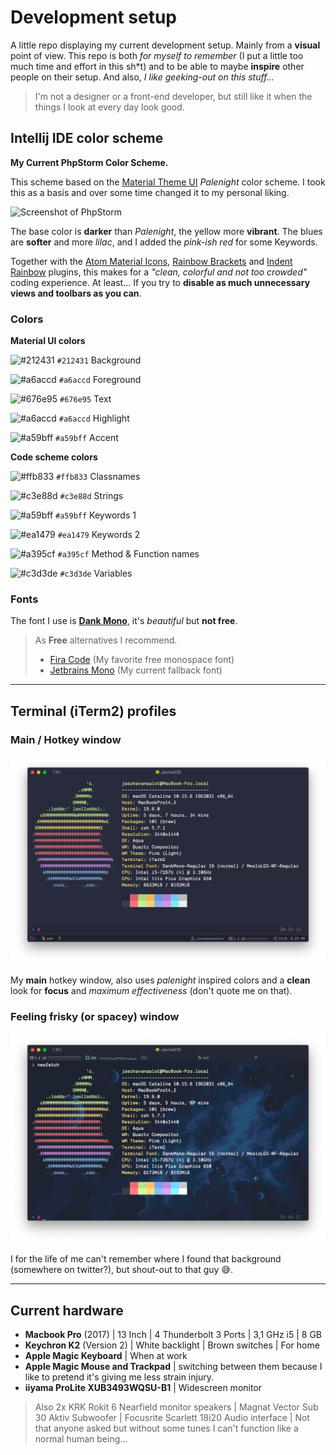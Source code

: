# Development setup 

A little repo displaying my current development setup. Mainly from a **visual** point of view.
This repo is both _for myself to remember_ (I put a little too much time and effort in this sh*t) and to be able to maybe **inspire** other people on their setup.
And also, _I like geeking-out on this stuff..._
  
> I'm not a designer or a front-end developer, but still like it when the things I look at every day look good.

## Intellij IDE color scheme

**My Current PhpStorm Color Scheme.**

This scheme based on the [Material Theme UI](https://www.material-theme.com/) _Palenight_ color scheme.
I took this as a basis and over some time changed it to my personal liking.

![Screenshot of PhpStorm](https://github.com/jascha030/Intellij-IDE-Color-Scheme/blob/master/Screenshot_IDE_phpstorm.png)

The base color is **darker** than _Palenight_, the yellow more **vibrant**.
The blues are **softer** and more _lilac_, and I added the _pink-ish red_ for some Keywords.

Together with the [Atom Material Icons](https://plugins.jetbrains.com/plugin/10044-atom-material-icons/versions/), [Rainbow Brackets](https://plugins.jetbrains.com/plugin/10080-rainbow-brackets) and [Indent Rainbow](https://plugins.jetbrains.com/plugin/13308-indent-rainbow) plugins, this makes for a _"clean, colorful and not too crowded"_ coding experience. At least... If you try to **disable as much unnecessary views and toolbars as you can**.

### Colors


**Material UI colors**

![#212431](https://via.placeholder.com/15/212431/000000?text=+) `#212431` Background


![#a6accd](https://via.placeholder.com/15/a6accd/000000?text=+) `#a6accd` Foreground


![#676e95](https://via.placeholder.com/15/676e95/000000?text=+) `#676e95` Text


![#a6accd](https://via.placeholder.com/15/a6accd/000000?text=+) `#a6accd` Highlight


![#a59bff](https://via.placeholder.com/15/a59bff/000000?text=+) `#a59bff` Accent


**Code scheme colors**

![#ffb833](https://via.placeholder.com/15/ffb833/000000?text=+) `#ffb833` Classnames


![#c3e88d](https://via.placeholder.com/15/c3e88d/000000?text=+) `#c3e88d` Strings


![#a59bff](https://via.placeholder.com/15/a59bff/000000?text=+) `#a59bff` Keywords 1


![#ea1479](https://via.placeholder.com/15/ea1479/000000?text=+) `#ea1479` Keywords 2


![#a395cf](https://via.placeholder.com/15/a395cf/000000?text=+) `#a395cf` Method & Function names


![#c3d3de](https://via.placeholder.com/15/c3d3de/000000?text=+) `#c3d3de` Variables


### Fonts

The font I use is [**Dank Mono**](https://gumroad.com/l/dank-mono), it's _beautiful_ but **not free**.

>As **Free** alternatives I recommend.
>- [Fira Code](https://github.com/tonsky/FiraCode) (My favorite free monospace font)
>- [Jetbrains Mono](https://www.jetbrains.com/lp/mono) (My current fallback font)

<hr>

## Terminal (iTerm2) profiles

### Main / Hotkey window

![Screenshot of PhpStorm](https://github.com/jascha030/Development-setup/blob/master/Screenshot_iterm_main.png)

My **main** hotkey window, also uses _palenight_ inspired colors and a **clean** look for **focus** and _maximum effectiveness_ (don't quote me on that).


### Feeling frisky (or spacey) window

![Screenshot of PhpStorm](https://github.com/jascha030/Development-setup/blob/master/Screenshot_iterm_space.png)

I for the life of me can't remember where I found that background (somewhere on twitter?), but shout-out to that guy 😅.


<hr>


## Current hardware

- **Macbook Pro** (2017) | 13 Inch | 4 Thunderbolt 3 Ports | 3,1 GHz i5 | 8 GB
- **Keychron K2** (Version 2) | White backlight | Brown switches | For home
- **Apple Magic Keyboard** | When at work 
- **Apple Magic Mouse and Trackpad** | switching between them because I like to pretend it's giving me less strain injury.
- **iiyama ProLite XUB3493WQSU-B1** | Widescreen monitor

> Also 2x KRK Rokit 6 Nearfield monitor speakers | Magnat Vector Sub 30 Aktiv Subwoofer | Focusrite Scarlett 18i20 Audio interface | Not that anyone asked but without some tunes I can't function like a normal human being...
